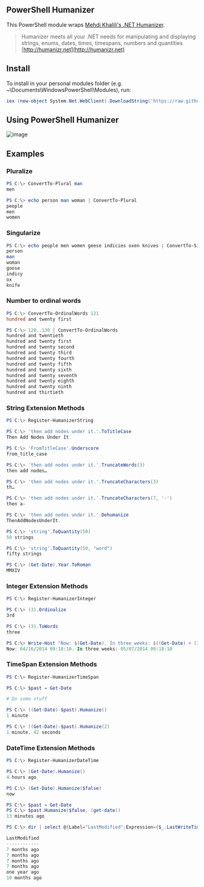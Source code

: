 PowerShell Humanizer
-
This PowerShell module wraps [Mehdi Khalili's .NET Humanizer](https://github.com/MehdiK/Humanizer).

> Humanizer meets all your .NET needs for manipulating and displaying strings, enums, dates, times, timespans, numbers and quantities [http://humanizr.net](http://humanizr.net)

Install
-
To install in your personal modules folder (e.g. ~\Documents\WindowsPowerShell\Modules), run:

```powershell
iex (new-object System.Net.WebClient).DownloadString('https://raw.github.com/dfinke/PowerShellHumanizer/master/Install.ps1')
```

Using PowerShell Humanizer
-
![image](https://raw.github.com/dfinke/PowerShellHumanizer/master/Videos/TryPowerShellHumanizer.gif)


Examples
-
### Pluralize
```powershell
PS C:\> ConvertTo-Plural man
men

PS C:\> echo person man woman | ConvertTo-Plural
people
men
women
```
### Singularize
```powershell
PS C:\> echo people men women geese indicies oxen knives | ConvertTo-Singular
person
man
woman
goose
indicy
ox
knife
```
### Number to ordinal words
```powershell
PS C:\> ConvertTo-OrdinalWords 121
hundred and twenty first

PS C:\> 120..130 | ConvertTo-OrdinalWords
hundred and twentieth
hundred and twenty first
hundred and twenty second
hundred and twenty third
hundred and twenty fourth
hundred and twenty fifth
hundred and twenty sixth
hundred and twenty seventh
hundred and twenty eighth
hundred and twenty ninth
hundred and thirtieth
```

### String Extension Methods
```powershell
PS C:\> Register-HumanizerString

PS C:\> 'then add nodes under it.'.ToTitleCase
Then Add Nodes Under It.

PS C:\> 'FromTitleCase'.Underscore
from_title_case

PS C:\> 'then add nodes under it.'.TruncateWords(3)
then add nodes…

PS C:\> 'then add nodes under it.'.TruncateCharacters(3)
th…

PS C:\> 'then add nodes under it.'.TruncateCharacters(7, '-')
then a-

PS C:\> 'then add nodes under it.'.Dehumanize
ThenAddNodesUnderIt.

PS C:\> 'string'.ToQuantity(50)
50 strings

PS C:\> 'string'.ToQuantity(50, "word")
fifty strings

PS C:\> (Get-Date).Year.ToRoman
MMXIV
```

### Integer Extension Methods
```powershell
PS C:\> Register-HumanizerInteger

PS C:\> (3).Ordinalize
3rd

PS C:\> (3).ToWords
three

PS C:\> Write-Host "Now: $(Get-Date). In three weeks: $((Get-Date) + (3).Weeks)"
Now: 04/16/2014 09:18:10. In three weeks: 05/07/2014 09:18:10
```

### TimeSpan Extension Methods
```powershell
PS C:\> Register-HumanizerTimeSpan

PS C:\> $past = Get-Date

# Do some stuff

PS C:\> ((Get-Date)-$past).Humanize()
1 minute

PS C:\> ((Get-Date)-$past).Humanize(2)
1 minute, 42 seconds
```

### DateTime Extension Methods
```powershell
PS C:\> Register-HumanizerDateTime

PS C:\> (Get-Date).Humanize()
4 hours ago

PS C:\> (Get-Date).Humanize($false)
now

PS C:\> $past = Get-Date
PS C:\> $past.Humanize($false, (get-date))
13 minutes ago

PS C:\> dir | select @{Label="LastModified";Expression={$_.LastWriteTime.ToUniversalTime().Humanize()}}

LastModified                                                                                                                                                                                                                        
------------                                                                                                                                                                                                                        
7 months ago                                                                                                                                                                                                                        
7 months ago                                                                                                                                                                                                                        
7 months ago                                                                                                                                                                                                                        
7 months ago                                                                                                                                                                                                                        
one year ago                                                                                                                                                                                                                        
10 months ago              
```